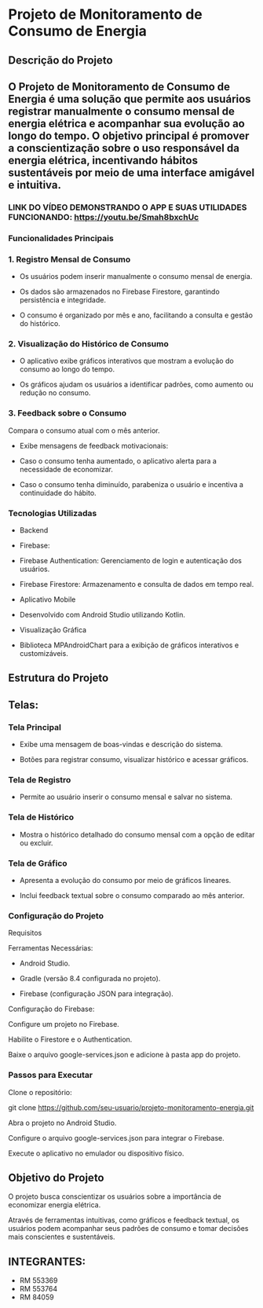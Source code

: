 # Projeto de Monitoramento de Consumo de Energia

## Descrição do Projeto

O Projeto de Monitoramento de Consumo de Energia é uma solução que permite aos usuários registrar manualmente o consumo mensal de energia elétrica e acompanhar sua evolução ao longo do tempo. 
O objetivo principal é promover a conscientização sobre o uso responsável da energia elétrica, incentivando hábitos sustentáveis por meio de uma interface amigável e intuitiva.
--
### LINK DO VÍDEO DEMONSTRANDO O APP E SUAS UTILIDADES FUNCIONANDO: https://youtu.be/Smah8bxchUc


### Funcionalidades Principais

### 1. Registro Mensal de Consumo
   
- Os usuários podem inserir manualmente o consumo mensal de energia.

- Os dados são armazenados no Firebase Firestore, garantindo persistência e integridade.

- O consumo é organizado por mês e ano, facilitando a consulta e gestão do histórico.


### 2. Visualização do Histórico de Consumo
   
- O aplicativo exibe gráficos interativos que mostram a evolução do consumo ao longo do tempo.

- Os gráficos ajudam os usuários a identificar padrões, como aumento ou redução no consumo.


### 3. Feedback sobre o Consumo
Compara o consumo atual com o mês anterior.

- Exibe mensagens de feedback motivacionais:

- Caso o consumo tenha aumentado, o aplicativo alerta para a necessidade de economizar.

- Caso o consumo tenha diminuído, parabeniza o usuário e incentiva a continuidade do hábito.


### Tecnologias Utilizadas


- Backend

- Firebase:

- Firebase Authentication: Gerenciamento de login e autenticação dos usuários.

- Firebase Firestore: Armazenamento e consulta de dados em tempo real.

- Aplicativo Mobile

- Desenvolvido com Android Studio utilizando Kotlin.

- Visualização Gráfica

- Biblioteca MPAndroidChart para a exibição de gráficos interativos e customizáveis.


## Estrutura do Projeto


## Telas:


### Tela Principal

- Exibe uma mensagem de boas-vindas e descrição do sistema.

- Botões para registrar consumo, visualizar histórico e acessar gráficos.


### Tela de Registro

- Permite ao usuário inserir o consumo mensal e salvar no sistema.


### Tela de Histórico

- Mostra o histórico detalhado do consumo mensal com a opção de editar ou excluir.


### Tela de Gráfico

- Apresenta a evolução do consumo por meio de gráficos lineares.

-  Inclui feedback textual sobre o consumo comparado ao mês anterior.


### Configuração do Projeto

Requisitos

Ferramentas Necessárias:


- Android Studio.

- Gradle (versão 8.4 configurada no projeto).

- Firebase (configuração JSON para integração).

Configuração do Firebase:


Configure um projeto no Firebase.

Habilite o Firestore e o Authentication.

Baixe o arquivo google-services.json e adicione à pasta app do projeto.

### Passos para Executar

Clone o repositório:

git clone https://github.com/seu-usuario/projeto-monitoramento-energia.git

Abra o projeto no Android Studio.

Configure o arquivo google-services.json para integrar o Firebase.

Execute o aplicativo no emulador ou dispositivo físico.


## Objetivo do Projeto

O projeto busca conscientizar os usuários sobre a importância de economizar energia elétrica.

Através de ferramentas intuitivas, como gráficos e feedback textual, os usuários podem acompanhar seus padrões de consumo e tomar decisões mais conscientes e sustentáveis.

## INTEGRANTES:
- RM 553369
- RM 553764
- RM 84059
